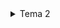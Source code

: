 <details>
  <summary>Tema 2</summary>

  # Cerința temei:
  Crearea unui joc asemănător cu TypeRacer

  # Descrierea task-ului
  În acest proiect, vom crea un joc de tip TypeRacer care include funcționalități de start/stop pentru rundă, selectarea dificultății și afișarea unui indicator de stare prin intermediul unui LED RGB.

  ### LED RGB - Indicator de stare:
  - **Stare de repaus:** LED-ul va lumina alb.
  - **Pornire runda:** După apăsarea butonului de start, LED-ul va clipi timp de 3 secunde, indicând o numărătoare inversă până la începutul rundei.
  - **În timpul rundei:** LED-ul va fi verde atunci când textul introdus este corect și se va schimba în roșu dacă apare o greșeală.

  ### Buton Start/Stop:
  - **Modul de repaus:** Dacă jocul este oprit, apăsarea butonului va iniția o nouă rundă după o numărătoare inversă de 3 secunde.
  - **În timpul rundei:** Dacă runda este activă, apăsarea butonului va opri runda imediat.

  ### Butonul de dificultate:
  - **Selectarea dificultății:** Acest buton controlează viteza cu care apar cuvintele în timpul jocului și poate fi utilizat doar atunci când jocul este în stare de repaus.
  - **Ciclarea dificultății:** La fiecare apăsare a butonului, dificultatea va schimba între modurile `Easy`, `Medium` și `Hard`.
  - **Mesaj de confirmare:** La schimbarea dificultății, un mesaj de tipul “Easy/Medium/Hard mode on!” va fi transmis prin serial.

  ### Generarea cuvintelor:
  - **Dicționar de cuvinte:** Se va crea o listă de cuvinte care vor fi folosite în timpul jocului.
  - **Afișarea cuvintelor:** În fiecare rundă, cuvintele vor fi afișate în terminal într-o ordine aleatorie.
  - **Validarea cuvintelor:** Dacă jucătorul scrie corect cuvântul afișat, următorul cuvânt va apărea imediat. În caz de greșeală, un nou cuvânt va apărea după un interval specific, în funcție de dificultatea selectată.

  ### Alte observații:
  - **Durata rundei:** Fiecare rundă are o durată fixă de 30 de secunde.
  - **Rezultate:** La finalul fiecărei runde, se va afișa în terminal numărul de cuvinte scrise corect.

  # Componente utilizate
  - Arduino UNO (ATmega328P microcontroller)
  - 1x LED RGB (pentru a semnaliza dacă cuvântul corect e scris greșit sau nu)
  - 2x Butoane (pentru start/stop rundă și pentru selectarea dificultății)
  - 5x Rezistoare (3x 220/330 ohm, 2x 1000 ohm)
  - Breadboard
  - Fire de legătură

  # Poze ale setup-ului fizic
  ![Imagine WhatsApp 2024-11-06 la 00 09 06_14701aef](https://github.com/StefanAdrian2003/Teme-Robotica/blob/main/Tema2/media/1.jpg)
  ![Imagine WhatsApp 2024-11-06 la 00 09 07_a03e628d](https://github.com/StefanAdrian2003/Teme-Robotica/blob/main/Tema2/media/2.jpg)
  ![Imagine WhatsApp 2024-11-06 la 00 09 07_eb885a7e](https://github.com/StefanAdrian2003/Teme-Robotica/blob/main/Tema2/media/3.jpg)
  ![Imagine WhatsApp 2024-11-06 la 00 09 08_5c36632d](https://github.com/StefanAdrian2003/Teme-Robotica/blob/main/Tema2/media/4.jpg)

  # Video cu funcționalitatea montajului fizic
  [Watch the demo video](https://github.com/StefanAdrian2003/Teme-Robotica/blob/main/Tema2/media/Clip%20video%20WhatsApp%202024-11-06%20la%2000.09.25_5db6268c.mp4)

  # Schema electrică
  ![image](https://github.com/user-attachments/assets/63aef517-2f51-4c86-b28e-1833cfb0421c)

  
</details>
